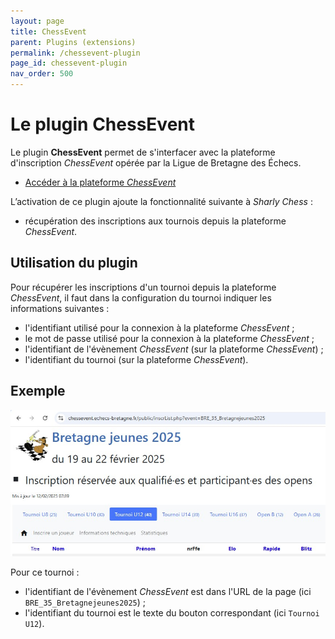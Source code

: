 ```yaml
---
layout: page
title: ChessEvent
parent: Plugins (extensions)
permalink: /chessevent-plugin
page_id: chessevent-plugin
nav_order: 500
---
```


# Le plugin ChessEvent

Le plugin **ChessEvent** permet de s'interfacer avec la plateforme d'inscription _ChessEvent_ opérée par la Ligue de Bretagne des Échecs.

- [Accéder à la plateforme _ChessEvent_](https://chessevent.echecs-bretagne.fr)

L’activation de ce plugin ajoute la fonctionnalité suivante à _Sharly Chess_ :

- récupération des inscriptions aux tournois depuis la plateforme _ChessEvent_.

## Utilisation du plugin

Pour récupérer les inscriptions d'un tournoi depuis la plateforme _ChessEvent_, il faut dans la configuration du tournoi indiquer les informations suivantes :

- l'identifiant utilisé pour la connexion à la plateforme _ChessEvent_ ;
- le mot de passe utilisé pour la connexion à la plateforme _ChessEvent_ ;
- l'identifiant de l'évènement _ChessEvent_ (sur la plateforme _ChessEvent_) ;
- l'identifiant du tournoi (sur la plateforme _ChessEvent_).

## Exemple

![Comment récupérer les informations nécessaires sur la plateforme _ChessEvent_](/assets/images/chessevent/chessevent-example.jpg)

Pour ce tournoi :

- l'identifiant de l'évènement _ChessEvent_ est dans l'URL de la page (ici `BRE_35_Bretagnejeunes2025`) ;
- l'identifiant du tournoi est le texte du bouton correspondant (ici `Tournoi U12`).
